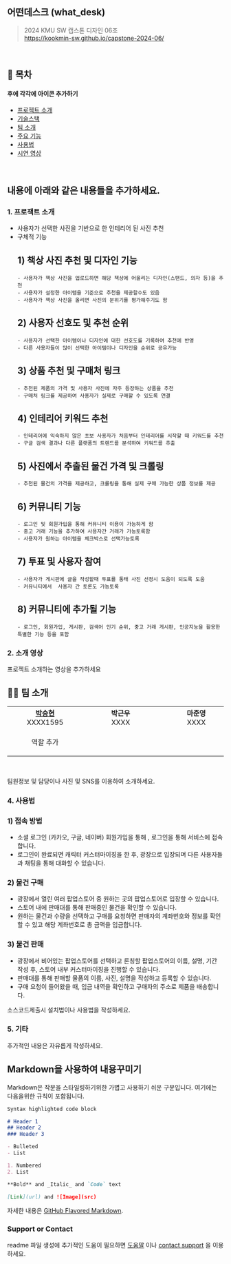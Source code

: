 ## 어떤데스크 (what_desk)

> 2024 KMU SW 캡스톤 디자인 06조  
> https://kookmin-sw.github.io/capstone-2024-06/

</br>

## 📔 목차

#### 후에 각각에 아이콘 추가하기
- [ 프로젝트 소개](#-프로젝트-소개)
- [ 기술스택](#%EF%B8%8F-기술스택)
- [ 팀 소개](#-팀-소개)
- [ 주요 기능](#-주요-기능)
- [ 사용법](#-사용법)
- [ 시연 영상](#-시연-영상)

</br>


## 내용에 아래와 같은 내용들을 추가하세요.


### 1. 프로잭트 소개
- 사용자가 선택한 사진을 기반으로 한 인테리어 된 사진 추천
- 구체적 기능
  ## 1) 책상 사진 추천 및 디자인 기능
      - 사용자가 책상 사진을 업로드하면 해당 책상에 어울리는 디자인(스탠드, 의자 등)을 추천
      - 사용자가 설정한 아이템을 기준으로 추천을 제공할수도 있음
      - 사용자가 책상 사진을 올리면 사진의 분위기를 평가해주기도 함
  ## 2) 사용자 선호도 및 추천 순위
      - 사용자가 선택한 아이템이나 디자인에 대한 선호도를 기록하여 추천에 반영
      - 다른 사용자들이 많이 선택한 아이템이나 디자인을 순위로 공유가능

  ## 3) 상품 추천 및 구매처 링크
      - 추천된 제품의 가격 및 사용자 사진에 자주 등장하는 상품을 추천
      - 구매처 링크를 제공하여 사용자가 실제로 구매할 수 있도록 연결
  ## 4) 인테리어 키워드 추천
      - 인테리어에 익숙하지 않은 초보 사용자가 처음부터 인테리어를 시작할 때 키워드를 추천
      - 구글 검색 결과나 다른 플랫폼의 트렌드를 분석하여 키워드를 추출
  ## 5) 사진에서 추출된 물건 가격 및 크롤링
      - 추천된 물건의 가격을 제공하고, 크롤링을 통해 실제 구매 가능한 상품 정보를 제공
  ## 6) 커뮤니티 기능
      - 로그인 및 회원가입을 통해 커뮤니티 이용이 가능하게 함
      - 중고 거래 기능을 추가하여 사용자간 거래가 가능토록함
      - 사용자가 원하는 아이템을 체크박스로 선택가능토록
  ## 7) 투표 및 사용자 참여
      - 사용자가 게시판에 글을 작성할때 투표를 통태 사진 선정시 도움이 되도록 도움
      - 커뮤니티에서  사용자 간 토론도 가능토록
  ## 8) 커뮤니티에 추가될 기능
      - 로그인, 회원가입, 게시판, 검색어 인기 순위, 중고 거래 게시판, 인공지능을 활용한 특별한 기능 등을 포함

### 2. 소개 영상

프로젝트 소개하는 영상을 추가하세요

## 👩‍💻 팀 소개

<table>
    <tr align="center">
        <td style="min-width: 160px;">
            <a href="https://github.com/gustmdqkr321">
              <b>박승현</b>
            </a>
            <br/>
              XXXX1595
        </td>
        <td style="min-width: 160px;">
              <b>박근우</b>
            </a>
            <br/>
              XXXX
        </td>
        <td style="min-width: 160px;">
              <b>마준영</b>
            </a> 
            <br/>
              XXXX
        </td>
        <td style="min-width: 160px;">
              <b>윤유진</b>
            </a> 
            <br/>
              XXXX
        </td>
                <td style="min-width: 160px;">
              <b>조한울</b>
            </a> 
            <br/>
              XXXX
        </td>
    </tr>
    <tr align="center">
        <td>
            역할 추가
        </td>
        <td>
        </td>
        <td>
        </td>
                <td>
        </td>
                <td>
                
        </td>
    </tr>
</table>

</br>

팀원정보 및 담당이나 사진 및 SNS를 이용하여 소개하세요.

### 4. 사용법
### 1) 접속 방법

- 소셜 로그인 (카카오, 구글, 네이버) 회원가입을 통해 , 로그인을 통해 서비스에 접속합니다.
- 로그인이 완료되면 캐릭터 커스터마이징을 한 후, 광장으로 입장되며 다른 사용자들과 채팅을 통해 대화할 수 있습니다.

### 2) 물건 구매

- 광장에서 열린 여러 팝업스토어 중 원하는 곳의 팝업스토어로 입장할 수 있습니다.
- 스토어 내에 판매대를 통해 판매중인 물건을 확인할 수 있습니다.
- 원하는 물건과 수량을 선택하고 구매를 요청하면 판매자의 계좌번호와 정보를 확인할 수 있고 해당 계좌번호로 총 금액을 입금합니다.

### 3) 물건 판매

- 광장에서 비어있는 팝업스토어를 선택하고 론칭할 팝업스토어의 이름, 설명, 기간 작성 후, 스토어 내부 커스터마이징을 진행할 수 있습니다.
- 판매대를 통해 판매할 물품의 이름, 사진, 설명을 작성하고 등록할 수 있습니다.
- 구매 요청이 들어왔을 때, 입금 내역을 확인하고 구매자의 주소로 제품을 배송합니다.

소스코드제출시 설치법이나 사용법을 작성하세요.

### 5. 기타

추가적인 내용은 자유롭게 작성하세요.


## Markdown을 사용하여 내용꾸미기

Markdown은 작문을 스타일링하기위한 가볍고 사용하기 쉬운 구문입니다. 여기에는 다음을위한 규칙이 포함됩니다.

```markdown
Syntax highlighted code block

# Header 1
## Header 2
### Header 3

- Bulleted
- List

1. Numbered
2. List

**Bold** and _Italic_ and `Code` text

[Link](url) and ![Image](src)
```

자세한 내용은 [GitHub Flavored Markdown](https://guides.github.com/features/mastering-markdown/).

### Support or Contact

readme 파일 생성에 추가적인 도움이 필요하면 [도움말](https://help.github.com/articles/about-readmes/) 이나 [contact support](https://github.com/contact) 을 이용하세요.
